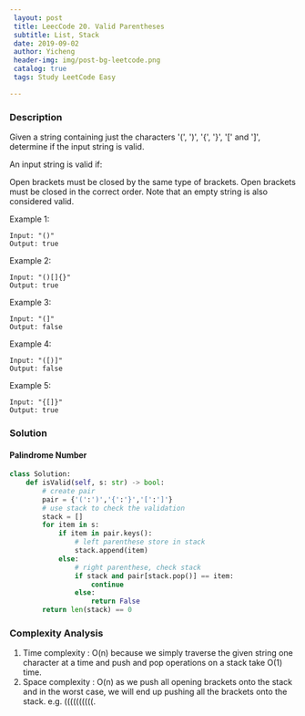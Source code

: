 ```yaml
--- 
 layout: post
 title: LeecCode 20. Valid Parentheses
 subtitle: List, Stack
 date: 2019-09-02
 author: Yicheng
 header-img: img/post-bg-leetcode.png
 catalog: true
 tags: Study LeetCode Easy

---
```


### Description

Given a string containing just the characters '(', ')', '{', '}', '[' and ']', determine if the input string is valid.

An input string is valid if:

Open brackets must be closed by the same type of brackets.
Open brackets must be closed in the correct order.
Note that an empty string is also considered valid.

Example 1:
```
Input: "()"
Output: true
```
Example 2:
```
Input: "()[]{}"
Output: true
```
Example 3:
```
Input: "(]"
Output: false
```
Example 4:
```
Input: "([)]"
Output: false
```
Example 5:
```
Input: "{[]}"
Output: true
```

### Solution

#### Palindrome Number

```python
class Solution:
    def isValid(self, s: str) -> bool:
        # create pair
        pair = {'(':')','{':'}','[':']'}
        # use stack to check the validation
        stack = []
        for item in s:
            if item in pair.keys():
                # left parenthese store in stack
                stack.append(item)
            else:
                # right parenthese, check stack
                if stack and pair[stack.pop()] == item:
                    continue
                else:
                    return False
        return len(stack) == 0
```

### Complexity Analysis

1. Time complexity : O(n) because we simply traverse the given string one character at a time and push and pop operations on a stack take O(1) time.
2. Space complexity : O(n) as we push all opening brackets onto the stack and in the worst case, we will end up pushing all the brackets onto the stack. e.g. ((((((((((.
